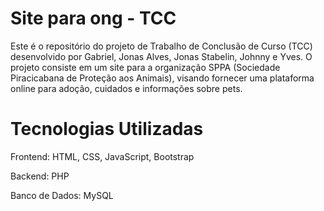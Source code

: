 # Site para ong - TCC
Este é o repositório do projeto de Trabalho de Conclusão de Curso (TCC) desenvolvido por Gabriel, Jonas Alves, Jonas Stabelin, Johnny e Yves. O projeto consiste em um site para a organização SPPA (Sociedade Piracicabana de Proteção aos Animais), visando fornecer uma plataforma online para adoção, cuidados e informações sobre pets.

# Tecnologias Utilizadas
Frontend: HTML, CSS, JavaScript, Bootstrap

Backend: PHP

Banco de Dados: MySQL
